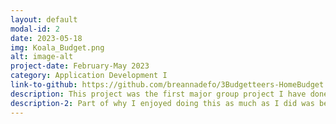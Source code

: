 ```yaml
---
layout: default
modal-id: 2
date: 2023-05-18
img: Koala_Budget.png
alt: image-alt
project-date: February-May 2023
category: Application Development I
link-to-github: https://github.com/breannadefo/3Budgetteers-HomeBudget
description: This project was the first major group project I have done in computer science. We were tasked to create a budget app using C# and WPF that built off code provided by the teacher. I completed this project with two of my classmates, and it was an enjoyable experience.The app itself is a budget. Using a database, you can keep track of all your spendings and earnings by adding, modifying, and deleting expenses. Everything you have entered into the database is then displayed on the screen.There are a lot of features and smaller details in the app, ranging from being able to remember previous databases that have been used to being able to add new categories of expenses. One of these features that I worked on and am quite proud of is the export functionality.As you'll see below, when viewing all the expenses, there is an export button near the top right of the screen. When pressing this, it creates a csv file of all the expenses that are displayed, including any filters that are applied.
description-2: Part of why I enjoyed doing this as much as I did was because it made the project feel complete to me. Considering when the app was first started, we had to read and write to xml files to access the data, it felt like we had made it full circle to be able to allow the user a chance to get the data in a format other than in the database.
---
```

